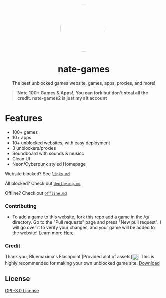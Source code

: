 <p align="center">
<kbd>
<a href="https://nate-games.github.io/home">
<img style="border-radius:50%" height="150px" src="https://raw.githubusercontent.com/nate-games/nate-games.github.io/main/0/assets/img/favicon.png"></a>
</kbd>
</p>

<h1 align="center">nate-games</h1>
<p align="center">The best unblocked games website. games, apps, proxies, and more!</p>

> **Note**
> **100+ Games & Apps!, You can fork but don't steal all the credit. nate-games2 is just my alt account**

# Features
- 100+ games
- 10+ apps
- 10+ unblocked websites, with easy deployment
- 3 unblockers/proxies
- Soundboard with sounds & musicc
- Clean UI
- Neon/Cyberpunk styled Homepage

Website blocked? See [`links.md`](https://github.com/nate-games/nate-games.github.io/blob/main/links.md)

All blocked? Check out [`deploying.md`](https://github.com/nate-games/nate-games.github.io/blob/main/deploying.md)

Offline? Check out [`offline.md`](https://github.com/nate-games/nate-games.github.io/blob/main/offline.md)

### Contributing

- To add a game to this website, fork this repo add a game in the /g/ directory. Go to the "Pull requests" page and press "New pull request". I will go over it to verify your changes, and your game will be added to the website! Learn more [Here](https://docs.github.com/en/get-started/quickstart/contributing-to-projects)
### Credit
Thank you, Bluemaxima's Flashpoint [Provided alot of assets]<img src="https://upload.wikimedia.org/wikipedia/commons/thumb/2/26/BlueMaxima%27s_Flashpoint_logo_-_inverted.svg/2048px-BlueMaxima%27s_Flashpoint_logo_-_inverted.svg.png" width="20" style="vertical-align: middle;">. This is highly recommended for making your own unblocked game site.
[Download](https://bluemaxima.org/flashpoint/)

## License
[GPL-3.0 License](https://github.com/nate-games/nate-games.github.io/blob/main/LICENSE.txt#view)
